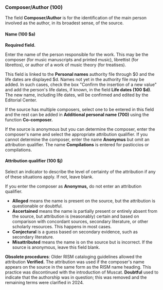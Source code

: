 ### Composer/Author (100)

The field **Composer/Author** is for the identification of the main person involved as the author, in its broadest sense, of the source.

#### Name (100 $a)

**Required field.**

Enter the name of the person responsible for the work. This may be the composer (for music manuscripts and printed music), librettist (for librettos), or author of a work of music theory (for treatises).

This field is linked to the **Personal names** authority file through $0 and the life dates are displayed $d. Names not yet in the authority file may be added. In such cases, check the box "Confirm the insertion of a new value" and add the person's life dates, if known, in the field **Life dates (100 $d)**. The new name, including life dates, will be confirmed and edited by the Editorial Center.

If the source has multiple composers, select one to be entered in this field and the rest can be added in **Additional personal name (700)** using the function **Co-composer.**

If the source is anonymous but you can determine the composer, enter the composer's name and select the appropriate attribution qualifier. If you cannot determine the composer, enter the name **Anonymus** but omit an attribution qualifier. The name **Compilations** is entered for pasticcios or compilations.

#### Attribution qualifier (100 $j)

Select an indicator to describe the level of certainty of the attribution if any of these situations apply. If not, leave blank.

If you enter the composer as **Anonymus,** do not enter an attribution qualifier.

- **Alleged** means the name is present on the source, but the attribution is questionable or doubtful.
- **Ascertained** means the name is partially present or entirely absent from the source, but attribution is (reasonably) certain and based on comparison with concordant sources, secondary literature, or other scholarly resources. This happens in most cases.
- **Conjectural** is a guess based on secondary evidence, such as secondary literature.
- **Misattributed** means the name is on the source but is incorrect. If the source is anonymous, leave this field blank.

**Obsolete procedures**: Older RISM cataloging guidelines allowed the attribution **Verified.** The attribution was used if the composer's name appears on the source in the same form as the RISM name heading. This practice was discontinued with the introduction of Muscat. **Doubtful** used to indicate that the authorship was in question; this was removed and the remaining terms were clarified in 2024.
